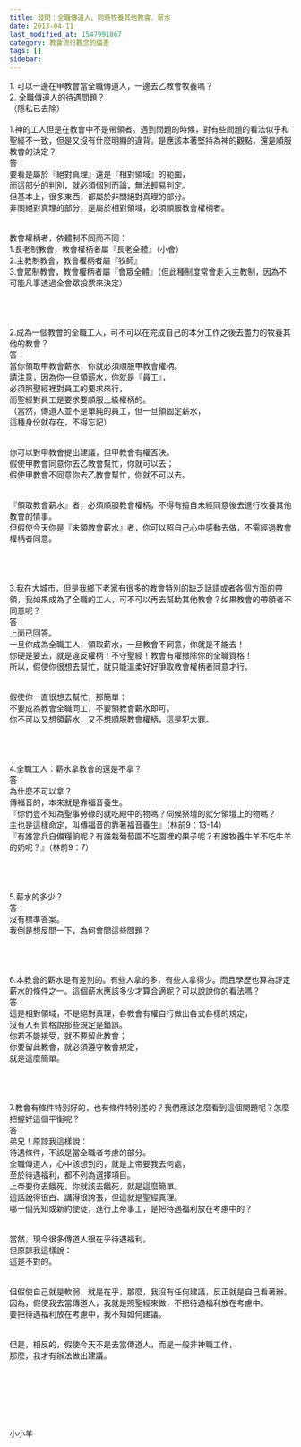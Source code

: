 ```yaml
---
title: 發問：全職傳道人、同時牧養其他教會、薪水
date: 2013-04-11
last_modified_at: 1547991867
category: 教會流行觀念的偏差
tags: []
sidebar: 
---
```


<p>1.	可以一邊在甲教會當全職傳道人，一邊去乙教會牧養嗎？<br/>2.	全職傳道人的待遇問題？<br/>（隱私已去除）<br/><!--more--><br/>1.神的工人但是在教會中不是帶領者。遇到問題的時候，對有些問題的看法似乎和聖經不一致，但是又沒有什麼明顯的違背。是應該本著堅持為神的觀點，還是順服教會的決定？<br/>答：<br/>要看是屬於『絕對真理』還是『相對領域』的範圍，<br/>而這部分的判別，就必須個別而論，無法輕易判定。<br/>但基本上，很多東西，都屬於非關絕對真理的部分。<br/>非關絕對真理的部分，是屬於相對領域，必須順服教會權柄者。<br/><br/> <br/>教會權柄者，依體制不同而不同：<br/>1.長老制教會，教會權柄者屬『長老全體』（小會）<br/>2.主教制教會，教會權柄者屬『牧師』<br/>3.會眾制教會，教會權柄者屬『會眾全體』（但此種制度常會走入主教制，因為不可能凡事透過全會眾投票來決定）<br/> <br/><br/><br/> <br/>2.成為一個教會的全職工人，可不可以在完成自己的本分工作之後去盡力的牧養其他的教會？<br/>答：<br/>當你領取甲教會薪水，你就必須順服甲教會權柄。<br/>請注意，因為你一旦領薪水，你就是『員工』，<br/>必須照聖經裡對員工的要求來行，<br/>而聖經對員工是要求要順服上級權柄的。<br/>（當然，傳道人並不是單純的員工，但一旦領固定薪水，<br/>這種身份就存在，不得忘記）<br/><br/> <br/>你可以對甲教會提出建議，但甲教會有權否決。<br/>假使甲教會同意你去乙教會幫忙，你就可以去；<br/>假使甲教會不同意你去乙教會幫忙，你就不可以去。<br/><br/> <br/>『領取教會薪水』者，必須順服教會權柄，不得有擅自未經同意後去進行牧養其他教會的情事。<br/>但假使今天你是『未領教會薪水』者，你可以照自己心中感動去做，不需經過教會權柄者同意。<br/> <br/><br/><br/><br/>3.我在大城市，但是我鄉下老家有很多的教會特別的缺乏話語或者各個方面的帶領，我如果成為了全職的工人，可不可以再去幫助其他教會？如果教會的帶領者不同意呢？<br/>答：<br/>上面已回答。<br/>一旦你成為全職工人，領取薪水，一旦教會不同意，你就是不能去！<br/>你硬是要去，就是違反權柄！不守聖經！教會有權撤除你的全職資格！<br/>所以，假使你很想去幫忙，就只能溫柔好好爭取教會權柄者同意才行。<br/> <br/><br/>假使你一直很想去幫忙，那簡單：<br/>不要成為教會全職同工，不要領教會薪水即可。<br/>你不可以又想領薪水，又不想順服教會權柄，這是犯大罪。<br/> <br/><br/><br/><br/>4.全職工人：薪水拿教會的還是不拿？<br/>答：<br/>為什麼不可以拿？<br/>傳福音的，本來就是靠福音養生。 <br/>『你們豈不知為聖事勞碌的就吃殿中的物嗎？伺候祭壇的就分領壇上的物嗎？<br/>主也是這樣命定，叫傳福音的靠著福音養生』（林前9：13-14） <br/>『有誰當兵自備糧餉呢？有誰栽葡萄園不吃園裡的果子呢？有誰牧養牛羊不吃牛羊的奶呢？』（林前9：7） <br/><br/><br/><br/><br/>5.薪水的多少？<br/>答：<br/>沒有標準答案。<br/>我倒是想反問一下，為何會問這些問題？<br/><br/><br/><br/><br/>6.本教會的薪水是有差別的。有些人拿的多，有些人拿得少。而且學歷也算為評定薪水的條件之一。這個薪水應該多少才算合適呢？可以說說你的看法嗎？<br/>答：<br/>這是相對領域，不是絕對真理，各教會有權自行做出各式各樣的規定，<br/>沒有人有資格說那些規定是錯誤。<br/>你若不能接受，就不要留此教會；<br/>你要留此教會，就必須遵守教會規定，<br/>就是這麼簡單。<br/><br/><br/><br/><br/>7.教會有條件特別好的，也有條件特別差的？我們應該怎麼看到這個問題呢？怎麼把握好這個平衡呢？<br/>答：<br/>弟兄！原諒我這樣說：<br/>待遇條件，不該是當全職者考慮的部分。<br/>全職傳道人，心中該想到的，就是上帝要我去何處，<br/>至於待遇福利，都不列為選擇項目。<br/>上帝要你去餓死，你就該去餓死，就是這麼簡單。<br/>這話說得很白、講得很誇張，但這就是聖經真理。<br/>哪一個先知或新約使徒，進行上帝事工，是把待遇福利放在考慮中的？<br/> <br/><br/>當然，現今很多傳道人很在乎待遇福利。<br/>但原諒我這樣說：<br/>這是不對的。<br/> <br/><br/>但假使自己就是軟弱，就是在乎，那麼，我沒有任何建議，反正就是自己看著辦。<br/>因為，假使我去當傳道人，我就是照聖經來做，不把待遇福利放在考慮中。<br/>要把待遇福利放在考慮中，我不知如何建議。<br/> <br/><br/>但是，相反的，假使今天不是去當傳道人，而是一般非神職工作，<br/>那麼，我才有辦法做出建議。<br/><br/><br/><br/><br/><br/><br/><br/>小小羊<br/><br/><br/><br/><br/><br/>
</p>